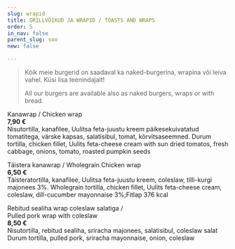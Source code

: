 ```yaml
---
slug: wrapid
title: GRILLVÕIKUD JA WRAPID / TOASTS AND WRAPS
order: 5
in_nav: false
parent_slug: soo
new: false

---
```

<div class="ellipsis"></div>

> Kõik meie burgerid on saadaval ka naked-burgerina, wrapina või leiva vahel. Küsi lisa teenindajalt!
>
> All our burgers are available also as naked burgers, wraps or with bread.

Kanawrap /
Chicken wrap  
**7,90 €**  
<span class="koostis">Nisutortilla, kanafilee, Uulitsa feta-juustu kreem päikesekuivatatud tomatitega, värske kapsas, salatisibul, tomat, kõrvitsaseemned. Durum tortilla, chicken fillet, Uulits feta-cheese cream with sun dried tomatos, fresh cabbage, onions, tomato, roasted pumpkin seeds</span>

Täistera kanawrap / Wholegrain Chicken wrap  
**6,50 €**  
<span class="koostis">Täisteratortilla, kanafilee, Uulitsa feta-juustu kreem, coleslaw, tilli-kurgi majonees 3%. Wholegrain tortilla, chicken fillet, Uulits feta-cheese cream, coleslaw, dill-cucumber mayonnaise 3%;</span>Fitlap 376 kcal</span>

<span class="special"></span>
<span class="spicy"></span>
Rebitud sealiha wrap coleslaw salatiga /  
Pulled pork wrap with coleslaw  
**8,50 €**  
<span class="koostis">Nisutortilla, rebitud sealiha, sriracha majonees, salatisibul, coleslaw salat Durum tortilla, pulled pork, sriracha mayonnaise, onion, coleslaw</span>